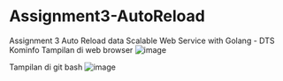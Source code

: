 # Assignment3-AutoReload
Assignment 3 Auto Reload data Scalable Web Service with Golang - DTS Kominfo
Tampilan di web browser
![image](https://user-images.githubusercontent.com/64664885/195378395-caa5db00-3989-4904-a130-03dc0dd129a8.png)

Tampilan di git bash
![image](https://user-images.githubusercontent.com/64664885/195379807-5c40e95b-6f4b-4bdd-b816-dcec4c5c3102.png)
